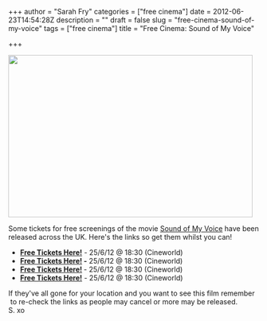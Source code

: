 +++
author = "Sarah Fry"
categories = ["free cinema"]
date = 2012-06-23T14:54:28Z
description = ""
draft = false
slug = "free-cinema-sound-of-my-voice"
tags = ["free cinema"]
title = "Free Cinema: Sound of My Voice"

+++


<a href="http://sweetaspi.co.uk/content/images/2012/06/Sound-of-My-Voice.jpg"><img class="aligncenter size-full wp-image-901" title="Sound-of-My-Voice" src="http://sweetaspi.co.uk/content/images/2012/06/Sound-of-My-Voice.jpg" alt="" width="490" height="326" /></a>

Some tickets for free screenings of the movie <a href="http://www.imdb.com/title/tt1748207/" target="_blank">Sound of My Voice</a> have been released across the UK. Here's the links so get them whilst you can!
<ul>
	<li><strong><a href="https://www.showfilmfirst.com/pin/542676" target="_blank">Free Tickets Here!</a></strong> - 25/6/12 @ 18:30 (Cineworld)</li>
	<li><strong><a href="http://www.showfilmfirst.com/pin/634878" target="_blank">Free Tickets Here!</a> -</strong> 25/6/12 @ 18:30 (Cineworld)</li>
	<li><strong><a href="http://www.showfilmfirst.com/pin/829023" target="_blank">Free Tickets Here!</a> </strong>- 25/6/12 @ 18:30 (Cineworld)</li>
	<li><strong><a href="http://www.showfilmfirst.com/pin/878885" target="_blank">Free Tickets Here!</a></strong> - 25/6/12 @ 18:30 (Cineworld)</li>
</ul>
<div>If they've all gone for your location and you want to see this film remember  to re-check the links as people may cancel or more may be released.</div>
S. xo

